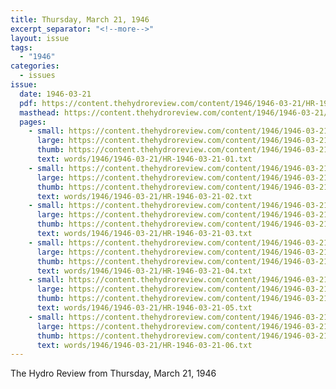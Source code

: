 ```yaml
---
title: Thursday, March 21, 1946
excerpt_separator: "<!--more-->"
layout: issue
tags:
  - "1946"
categories:
  - issues
issue:
  date: 1946-03-21
  pdf: https://content.thehydroreview.com/content/1946/1946-03-21/HR-1946-03-21.pdf
  masthead: https://content.thehydroreview.com/content/1946/1946-03-21/masthead/HR-1946-03-21.jpg
  pages:
    - small: https://content.thehydroreview.com/content/1946/1946-03-21/small/HR-1946-03-21-01.jpg
      large: https://content.thehydroreview.com/content/1946/1946-03-21/large/HR-1946-03-21-01.jpg
      thumb: https://content.thehydroreview.com/content/1946/1946-03-21/thumbnails/HR-1946-03-21-01.jpg
      text: words/1946/1946-03-21/HR-1946-03-21-01.txt
    - small: https://content.thehydroreview.com/content/1946/1946-03-21/small/HR-1946-03-21-02.jpg
      large: https://content.thehydroreview.com/content/1946/1946-03-21/large/HR-1946-03-21-02.jpg
      thumb: https://content.thehydroreview.com/content/1946/1946-03-21/thumbnails/HR-1946-03-21-02.jpg
      text: words/1946/1946-03-21/HR-1946-03-21-02.txt
    - small: https://content.thehydroreview.com/content/1946/1946-03-21/small/HR-1946-03-21-03.jpg
      large: https://content.thehydroreview.com/content/1946/1946-03-21/large/HR-1946-03-21-03.jpg
      thumb: https://content.thehydroreview.com/content/1946/1946-03-21/thumbnails/HR-1946-03-21-03.jpg
      text: words/1946/1946-03-21/HR-1946-03-21-03.txt
    - small: https://content.thehydroreview.com/content/1946/1946-03-21/small/HR-1946-03-21-04.jpg
      large: https://content.thehydroreview.com/content/1946/1946-03-21/large/HR-1946-03-21-04.jpg
      thumb: https://content.thehydroreview.com/content/1946/1946-03-21/thumbnails/HR-1946-03-21-04.jpg
      text: words/1946/1946-03-21/HR-1946-03-21-04.txt
    - small: https://content.thehydroreview.com/content/1946/1946-03-21/small/HR-1946-03-21-05.jpg
      large: https://content.thehydroreview.com/content/1946/1946-03-21/large/HR-1946-03-21-05.jpg
      thumb: https://content.thehydroreview.com/content/1946/1946-03-21/thumbnails/HR-1946-03-21-05.jpg
      text: words/1946/1946-03-21/HR-1946-03-21-05.txt
    - small: https://content.thehydroreview.com/content/1946/1946-03-21/small/HR-1946-03-21-06.jpg
      large: https://content.thehydroreview.com/content/1946/1946-03-21/large/HR-1946-03-21-06.jpg
      thumb: https://content.thehydroreview.com/content/1946/1946-03-21/thumbnails/HR-1946-03-21-06.jpg
      text: words/1946/1946-03-21/HR-1946-03-21-06.txt
---
```


The Hydro Review from Thursday, March 21, 1946

<!--more-->

